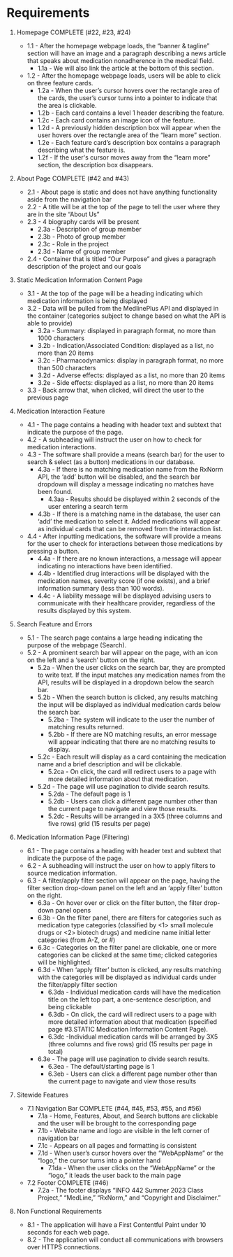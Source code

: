# Requirements
1. Homepage COMPLETE (#22, #23, #24)
   - 1.1 - After the homepage webpage loads, the “banner & tagline” section will have an image and a paragraph describing a news article that speaks about medication nonadherence in the medical field.
      - 1.1a - We will also link the article at the bottom of this section. 
   - 1.2 - After the homepage webpage loads, users will be able to click on three feature cards.
      - 1.2a - When the user’s cursor hovers over the rectangle area of the cards, the user’s cursor turns into a pointer to indicate that the area is clickable.
      - 1.2b - Each card contains a level 1 header describing the feature.
      - 1.2c - Each card contains an image icon of the feature.
      - 1.2d - A previously hidden description box will appear when the user hovers over the rectangle area of the “learn more” section.
      - 1.2e - Each feature card’s description box contains a paragraph describing what the feature is.
      - 1.2f - If the user's cursor moves away from the “learn more” section, the description box disappears.
2. About Page COMPLETE (#42 and #43)
   - 2.1 - About page is static and does not have anything functionality aside from the navigation bar 
   - 2.2 - A title will be at the top of the page to tell the user where they are in the site “About Us”
   - 2.3 - 4 biography cards will be present
      - 2.3a - Description of group member
      - 2.3b - Photo of group member
      - 2.3c - Role in the project 
      - 2.3d - Name of group member
   - 2.4 - Container that is titled “Our Purpose” and gives a paragraph description of the project and our goals
3. Static Medication Information Content Page
   - 3.1 - At the top of the page will be a heading indicating which medication information is being displayed
   - 3.2 - Data will be pulled from the MedlinePlus API and displayed in the container (categories subject to change based on what the API is able to provide)
      - 3.2a - Summary: displayed in paragraph format, no more than 1000 characters
      - 3.2b - Indication/Associated Condition: displayed as a list, no more than 20 items
      - 3.2c - Pharmacodynamics: display in paragraph format, no more than 500 characters 
      - 3.2d - Adverse effects: displayed as a list, no more than 20 items
      - 3.2e - Side effects: displayed as a list, no more than 20 items
   - 3.3 - Back arrow that, when clicked, will direct the user to the previous page
4. Medication Interaction Feature
   - 4.1 - The page contains a heading with header text and subtext that indicate the purpose of the page.
   - 4.2 - A subheading will instruct the user on how to check for medication interactions. 
   - 4.3 - The software shall provide a means (search bar) for the user to search & select (as a button) medications in our database. 
      - 4.3a - If there is no matching medication name from the RxNorm API, the ‘add’ button will be disabled, and the search bar dropdown will display a message indicating no matches have been found.
         - 4.3aa - Results should be displayed within 2 seconds of the user entering a search term
      - 4.3b - If there is a matching name in the database, the user can ‘add’ the medication to select it. Added medications will appear as individual cards that can be removed from the interaction list. 
   - 4.4 - After inputting medications, the software will provide a means for the user to check for interactions between those medications by pressing a button. 
      - 4.4a - If there are no known interactions, a message will appear indicating no interactions have been identified. 
      - 4.4b - Identified drug interactions will be displayed with the medication names, severity score (if one exists), and a brief information summary (less than 100 words).
      - 4.4c - A liability message will be displayed advising users to communicate with their healthcare provider, regardless of the results displayed by this system. 

5. Search Feature and Errors
   - 5.1 - The search page contains a large heading indicating the purpose of the webpage (Search).
   - 5.2 - A prominent search bar will appear on the page, with an icon on the left and a ‘search’ button on the right. 
      - 5.2a - When the user clicks on the search bar, they are prompted to write text. If the input matches any medication names from the API, results will be displayed in a dropdown below the search bar. 
      - 5.2b - When the search button is clicked, any results matching the input will be displayed as individual medication cards below the search bar. 
         - 5.2ba - The system will indicate to the user the number of matching results returned.
         - 5.2bb - If there are NO matching results, an error message will appear indicating that there are no matching results to display. 
      - 5.2c - Each result will display as a card containing the medication name and a brief description and will be clickable. 
         - 5.2ca - On click, the card will redirect users to a page with more detailed information about that medication. 
      - 5.2d - The page will use pagination to divide search results.
         - 5.2da - The default page is 1
         - 5.2db - Users can click a different page number other than the current page to navigate and view those results. 
         - 5.2dc - Results will be arranged in a 3X5 (three columns and five rows) grid (15 results per page)

6. Medication Information Page (Filtering)
   - 6.1 - The page contains a heading with header text and subtext that indicate the purpose of the page.
   - 6.2 - A subheading will instruct the user on how to apply filters to source medication information. 
   - 6.3 - A filter/apply filter section will appear on the page, having the filter section drop-down panel on the left and an ‘apply filter’ button on the right.
      - 6.3a - On hover over or click on the filter button, the filter drop-down panel opens
      - 6.3b - On the filter panel, there are filters for categories such as medication type categories (classified by <1> small molecule drugs or <2> biotech drugs) and medicine name initial letter categories (from A-Z, or #)
      - 6.3c - Categories on the filter panel are clickable, one or more categories can be clicked at the same time; clicked categories will be highlighted.
      - 6.3d - When ‘apply filter’ button is clicked, any results matching with the categories will be displayed as individual cards under the filter/apply filter section
         - 6.3da - Individual medication cards will have the medication title on the left top part, a one-sentence description, and being clickable
         - 6.3db - On click, the card will redirect users to a page with more detailed   information about that medication (specified page #3.STATIC Medication Information Content Page). 
         - 6.3dc -Individual medication cards will be arranged by 3X5 (three columns and five rows) grid (15 results per page in total)
      - 6.3e - The page will use pagination to divide search results.
         - 6.3ea - The default/starting page is 1
         - 6.3eb - Users can click a different page number other than the current page to navigate and view those results
7. Sitewide Features
   - 7.1 Navigation Bar COMPLETE (#44, #45, #53, #55, and #56)
      - 7.1a - Home, Features, About, and Search buttons are clickable and the user will be brought to the corresponding page
      - 7.1b - Website name and logo are visible in the left corner of navigation bar
      - 7.1c - Appears on all pages and formatting is consistent
      - 7.1d - When user’s cursor hovers over the “WebAppName” or the “logo,” the cursor turns into a pointer hand
	       - 7.1da - When the user clicks on the “WebAppName” or the “logo,” it leads the user back to the main page
   - 7.2 Footer COMPLETE (#46)
      - 7.2a - The footer displays “INFO 442 Summer 2023 Class Project,” “MedLine,” “RxNorm,” and “Copyright and Disclaimer.”
8. Non Functional Requirements
   - 8.1 - The application will have a First Contentful Paint under 10 seconds for each web page. 
   - 8.2 - The application will conduct all communications with browsers over HTTPS connections. 
